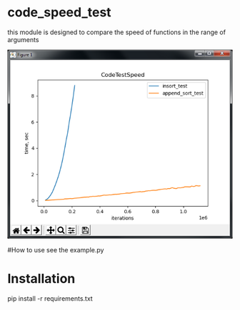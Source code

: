 # code_speed_test  

this module is designed to compare the speed of functions in the range of arguments  

![v0.1 screenshot](img/screenshot%20v0.1.png "v0.1 screenshot")

#How to use
see the example.py  

# Installation
pip install -r requirements.txt
